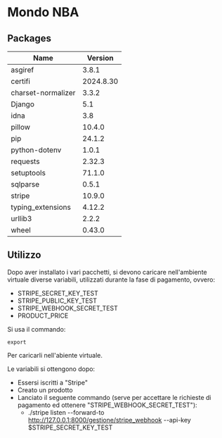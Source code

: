 # Mondo NBA
## Packages

| Name               | Version   |
|--------------------|-----------|
| asgiref            | 3.8.1     |
| certifi            | 2024.8.30 |
| charset-normalizer | 3.3.2     |
| Django             | 5.1       |
| idna               | 3.8       |
| pillow             | 10.4.0    |
| pip                | 24.1.2    |
| python-dotenv      | 1.0.1     |
| requests           | 2.32.3    |
| setuptools         | 71.1.0    |
| sqlparse           | 0.5.1     |
| stripe             | 10.9.0    |
| typing_extensions  | 4.12.2    |
| urllib3            | 2.2.2     |
| wheel              | 0.43.0    |

## Utilizzo
Dopo aver installato i vari pacchetti, 
si devono caricare nell'ambiente virtuale diverse variabili,
utilizzati durante la fase di pagamento, ovvero:
- STRIPE_SECRET_KEY_TEST
- STRIPE_PUBLIC_KEY_TEST
- STRIPE_WEBHOOK_SECRET_TEST
- PRODUCT_PRICE

Si usa il commando:
```
export
``` 
Per caricarli nell'abiente virtuale.

Le variabili si ottengono dopo: 
- Essersi iscritti a "Stripe"
- Creato un prodotto
- Lanciato il seguente commando (serve per accettare le richieste di pagamento ed ottenere "STRIPE_WEBHOOK_SECRET_TEST"):
  - ./stripe listen --forward-to http://127.0.0.1:8000/gestione/stripe_webhook --api-key $STRIPE_SECRET_KEY_TEST
